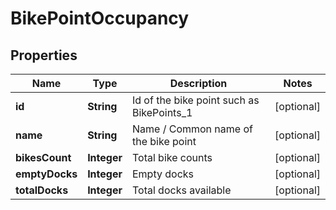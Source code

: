 
# BikePointOccupancy

## Properties
Name | Type | Description | Notes
------------ | ------------- | ------------- | -------------
**id** | **String** | Id of the bike point such as BikePoints_1 |  [optional]
**name** | **String** | Name / Common name of the bike point |  [optional]
**bikesCount** | **Integer** | Total bike counts |  [optional]
**emptyDocks** | **Integer** | Empty docks |  [optional]
**totalDocks** | **Integer** | Total docks available |  [optional]



